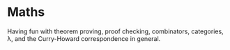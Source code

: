 # Maths

Having fun with theorem proving, proof checking, combinators, categories, λ, and the Curry-Howard correspondence in general.
